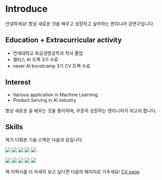 # Introduce
안녕하세요! 항상 새로운 것을 배우고 성장하고 싶어하는 엔지니어 강면구입니다.

## Education + Extracurricular activity
* 연세대학교 화공생명공학과 학사 졸업
* 앨리스 AI 트랙 3기 수료
* naver AI boostcamp 3기 CV 트랙 수료

## Interest
* Various application in Machine Learning
* Product Serving in AI industry

항상 새로운 걸 배우는 것을 좋아하며, 꾸준히 성장하는 엔지니어가 되고자 합니다.


## Skills
제가 다뤄본 기술 스택은 다음과 같습니다.

<img src="https://img.shields.io/badge/Python-3766AB?style=flat-square&logo=Python&logoColor=white"/></a>
<img src="https://img.shields.io/badge/pandas-150458?style=flat-square&logo=pandas&logoColor=white"/></a>
<img src="https://img.shields.io/badge/Jupyter-F37626?style=flat-square&logo=Jupyter&logoColor=white"/></a>
<img src="https://img.shields.io/badge/PyTorch-important?style=flat-square&logo=PyTorch&logoColor=white"/></a>
<img src="https://img.shields.io/badge/WandB-yellow?style=flat-square&logo=WeightsandBiases&logoColor=white"/>

<img src="https://img.shields.io/badge/Streamlit-FF4B4B?style=flat-square&logo=Streamlit&logoColor=white"/></a>
<img src="https://img.shields.io/badge/React-9cf?style=flat-square&logo=React&logoColor=white"/></a>
<img src="https://img.shields.io/badge/FastAPI-green?style=flat-square&logo=FastAPI&logoColor=white"/></a>
<img src="https://img.shields.io/badge/Docker-blue?style=flat-square&logo=Docker&logoColor=white"/></a>
<img src="https://img.shields.io/badge/Google%20Cloud-blueviolet?style=flat-square&logo=GoogleCloud&logoColor=white"/>


제 이력서를 더 자세히 보고 싶다면 다음의 페이지로 가주세요! [CV page](https://lean-geometry-f3f.notion.site/c229492ad4fc42489002d3a30faf8dcc)
<br />
<br />

